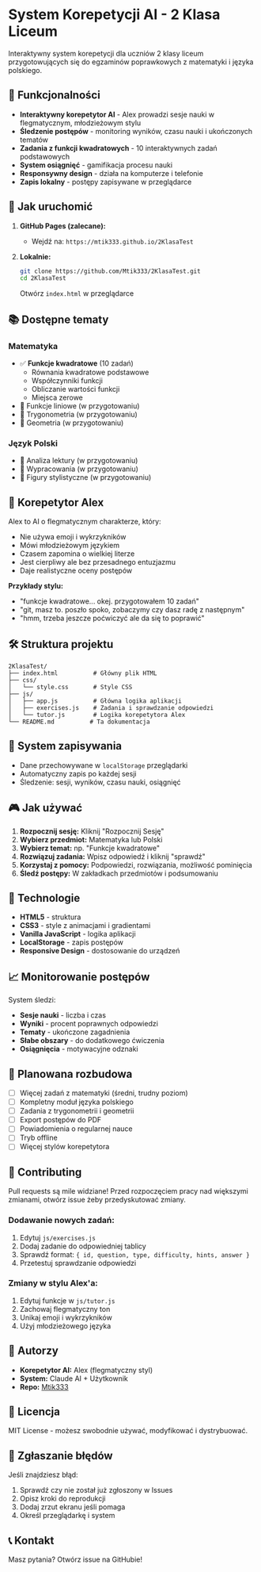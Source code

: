 # System Korepetycji AI - 2 Klasa Liceum

Interaktywny system korepetycji dla uczniów 2 klasy liceum przygotowujących się do egzaminów poprawkowych z matematyki i języka polskiego.

## 🎯 Funkcjonalności

- **Interaktywny korepetytor AI** - Alex prowadzi sesje nauki w flegmatycznym, młodzieżowym stylu
- **Śledzenie postępów** - monitoring wyników, czasu nauki i ukończonych tematów
- **Zadania z funkcji kwadratowych** - 10 interaktywnych zadań podstawowych
- **System osiągnięć** - gamifikacja procesu nauki
- **Responsywny design** - działa na komputerze i telefonie
- **Zapis lokalny** - postępy zapisywane w przeglądarce

## 🚀 Jak uruchomić

1. **GitHub Pages (zalecane):**
   - Wejdź na: `https://mtik333.github.io/2KlasaTest`

2. **Lokalnie:**
   ```bash
   git clone https://github.com/Mtik333/2KlasaTest.git
   cd 2KlasaTest
   ```
   Otwórz `index.html` w przeglądarce

## 📚 Dostępne tematy

### Matematyka
- ✅ **Funkcje kwadratowe** (10 zadań)
  - Równania kwadratowe podstawowe
  - Współczynniki funkcji
  - Obliczanie wartości funkcji
  - Miejsca zerowe
- 🔄 Funkcje liniowe (w przygotowaniu)
- 🔄 Trygonometria (w przygotowaniu)
- 🔄 Geometria (w przygotowaniu)

### Język Polski
- 🔄 Analiza lektury (w przygotowaniu)
- 🔄 Wypracowania (w przygotowaniu)
- 🔄 Figury stylistyczne (w przygotowaniu)

## 🤖 Korepetytor Alex

Alex to AI o flegmatycznym charakterze, który:
- Nie używa emoji i wykrzykników
- Mówi młodzieżowym językiem
- Czasem zapomina o wielkiej literze
- Jest cierpliwy ale bez przesadnego entuzjazmu
- Daje realistyczne oceny postępów

**Przykłady stylu:**
- "funkcje kwadratowe... okej. przygotowałem 10 zadań"
- "git, masz to. poszło spoko, zobaczymy czy dasz radę z następnym"
- "hmm, trzeba jeszcze poćwiczyć ale da się to poprawić"

## 🛠️ Struktura projektu

```
2KlasaTest/
├── index.html          # Główny plik HTML
├── css/
│   └── style.css       # Style CSS
├── js/
│   ├── app.js          # Główna logika aplikacji
│   ├── exercises.js    # Zadania i sprawdzanie odpowiedzi
│   └── tutor.js        # Logika korepetytora Alex
└── README.md          # Ta dokumentacja
```

## 💾 System zapisywania

- Dane przechowywane w `localStorage` przeglądarki
- Automatyczny zapis po każdej sesji
- Śledzenie: sesji, wyników, czasu nauki, osiągnięć

## 🎮 Jak używać

1. **Rozpocznij sesję:** Kliknij "Rozpocznij Sesję"
2. **Wybierz przedmiot:** Matematyka lub Polski
3. **Wybierz temat:** np. "Funkcje kwadratowe"
4. **Rozwiązuj zadania:** Wpisz odpowiedź i kliknij "sprawdź"
5. **Korzystaj z pomocy:** Podpowiedzi, rozwiązania, możliwość pominięcia
6. **Śledź postępy:** W zakładkach przedmiotów i podsumowaniu

## 🧪 Technologie

- **HTML5** - struktura
- **CSS3** - style z animacjami i gradientami
- **Vanilla JavaScript** - logika aplikacji
- **LocalStorage** - zapis postępów
- **Responsive Design** - dostosowanie do urządzeń

## 📈 Monitorowanie postępów

System śledzi:
- **Sesje nauki** - liczba i czas
- **Wyniki** - procent poprawnych odpowiedzi
- **Tematy** - ukończone zagadnienia
- **Słabe obszary** - do dodatkowego ćwiczenia
- **Osiągnięcia** - motywacyjne odznaki

## 🔄 Planowana rozbudowa

- [ ] Więcej zadań z matematyki (średni, trudny poziom)
- [ ] Kompletny moduł języka polskiego
- [ ] Zadania z trygonometrii i geometrii
- [ ] Export postępów do PDF
- [ ] Powiadomienia o regularnej nauce
- [ ] Tryb offline
- [ ] Więcej stylów korepetytora

## 🤝 Contributing

Pull requests są mile widziane! Przed rozpoczęciem pracy nad większymi zmianami, otwórz issue żeby przedyskutować zmiany.

### Dodawanie nowych zadań:

1. Edytuj `js/exercises.js`
2. Dodaj zadanie do odpowiedniej tablicy
3. Sprawdź format: `{ id, question, type, difficulty, hints, answer }`
4. Przetestuj sprawdzanie odpowiedzi

### Zmiany w stylu Alex'a:

1. Edytuj funkcje w `js/tutor.js`
2. Zachowaj flegmatyczny ton
3. Unikaj emoji i wykrzykników
4. Użyj młodzieżowego języka

## 👥 Autorzy

- **Korepetytor AI:** Alex (flegmatyczny styl)
- **System:** Claude AI + Użytkownik
- **Repo:** [Mtik333](https://github.com/Mtik333)

## 📄 Licencja

MIT License - możesz swobodnie używać, modyfikować i dystrybuować.

## 🐛 Zgłaszanie błędów

Jeśli znajdziesz błąd:
1. Sprawdź czy nie został już zgłoszony w Issues
2. Opisz kroki do reprodukcji
3. Dodaj zrzut ekranu jeśli pomaga
4. Określ przeglądarkę i system

## 📞 Kontakt

Masz pytania? Otwórz issue na GitHubie!